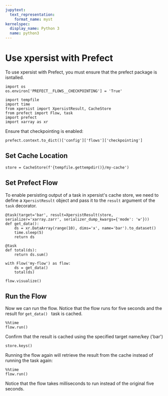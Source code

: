 ```yaml
---
jupytext:
  text_representation:
    format_name: myst
kernelspec:
  display_name: Python 3
  name: python3
---
```


# Use xpersist with Prefect

To use xpersist with Prefect, you must ensure that the prefect package is isntalled.

```{code-cell} ipython3
import os
os.environ['PREFECT__FLOWS__CHECKPOINTING'] = 'True'

import tempfile
import time
from xpersist import XpersistResult, CacheStore
from prefect import Flow, task
import prefect
import xarray as xr
```

Ensure that checkpointing is enabled:

```{code-cell} ipython3
prefect.context.to_dict()['config']['flows']['checkpointing']
```

## Set Cache Location

```{code-cell} ipython3
store = CacheStore(f'{tempfile.gettempdir()}/my-cache')
```

## Set Prefect Flow

To enable persisting output of a task in xpersist's cache store, we need to define a `XpersistResult` object and pass it to the `result` argument of the `task` decorator.

```{code-cell} ipython3
@task(target='bar', result=XpersistResult(store, serializer='xarray.zarr', serializer_dump_kwargs={'mode': 'w'}))
def get_data():
    ds = xr.DataArray(range(10), dims='x', name='bar').to_dataset()
    time.sleep(5)
    return ds

@task
def total(ds):
    return ds.sum()

with Flow('my-flow') as flow:
    ds = get_data()
    total(ds)
```

```{code-cell} ipython3
flow.visualize()
```

## Run the Flow

Now we can run the flow. Notice that the flow runs for five seconds and the result for `get_data() ` task is cached.

```{code-cell} ipython3
%%time
flow.run()
```

Confirm that the result is cached using the specified target name/key ('bar')

```{code-cell} ipython3
store.keys()
```

Running the flow again will retrieve the result from the cache instead of running the task again:

```{code-cell} ipython3
%%time
flow.run()
```

Notice that the flow takes milliseconds to run instead of the original five seconds.

